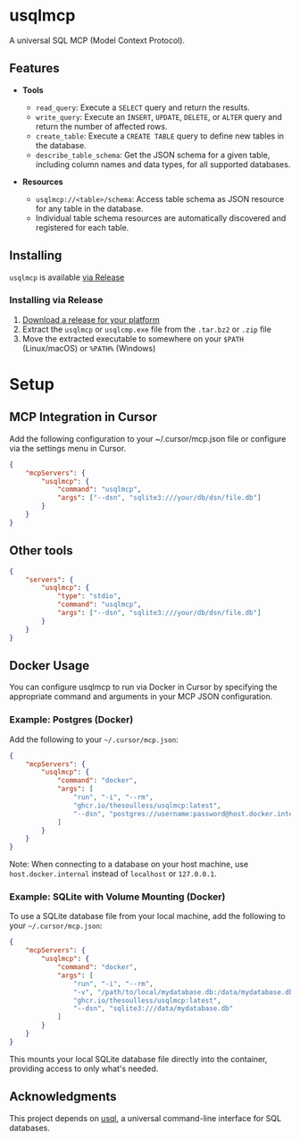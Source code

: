 # usqlmcp

A universal SQL MCP (Model Context Protocol).

[releases]: https://github.com/thesoulless/usqlmcp/releases "Releases"

## Features

- **Tools**
  - `read_query`: Execute a `SELECT` query and return the results.
  - `write_query`: Execute an `INSERT`, `UPDATE`, `DELETE`, or `ALTER` query and return the number of affected rows.
  - `create_table`: Execute a `CREATE TABLE` query to define new tables in the database.
  - `describe_table_schema`: Get the JSON schema for a given table, including column names and data types, for all supported databases.

- **Resources**
  - `usqlmcp://<table>/schema`: Access table schema as JSON resource for any table in the database.
  - Individual table schema resources are automatically discovered and registered for each table.

## Installing
`usqlmcp` is available [via Release][]

[via Release]: #installing-via-release

### Installing via Release

1. [Download a release for your platform][releases]
2. Extract the `usqlmcp` or `usqlcmp.exe` file from the `.tar.bz2` or `.zip` file
3. Move the extracted executable to somewhere on your `$PATH` (Linux/macOS) or
   `%PATH%` (Windows)

# Setup

## MCP Integration in Cursor

Add the following configuration to your ~/.cursor/mcp.json file or configure via the settings menu in Cursor.

```json
{
    "mcpServers": {
        "usqlmcp": {
            "command": "usqlmcp",
            "args": ["--dsn", "sqlite3:///your/db/dsn/file.db"]
        }
    }
}
```

## Other tools

```json
{
    "servers": {
        "usqlmcp": {
            "type": "stdio",
            "command": "usqlmcp",
            "args": ["--dsn", "sqlite3:///your/db/dsn/file.db"]
        }
    }
}
```

## Docker Usage

You can configure usqlmcp to run via Docker in Cursor by specifying the appropriate command and arguments in your MCP JSON configuration.

### Example: Postgres (Docker)

Add the following to your `~/.cursor/mcp.json`:

```json
{
    "mcpServers": {
        "usqlmcp": {
            "command": "docker",
            "args": [
                "run", "-i", "--rm",
                "ghcr.io/thesoulless/usqlmcp:latest",
                "--dsn", "postgres://username:password@host.docker.internal:5432/dbname?sslmode=disable"
            ]
        }
    }
}
```

Note: When connecting to a database on your host machine, use `host.docker.internal` instead of `localhost` or `127.0.0.1`.

### Example: SQLite with Volume Mounting (Docker)

To use a SQLite database file from your local machine, add the following to your `~/.cursor/mcp.json`:

```json
{
    "mcpServers": {
        "usqlmcp": {
            "command": "docker",
            "args": [
                "run", "-i", "--rm",
                "-v", "/path/to/local/mydatabase.db:/data/mydatabase.db",
                "ghcr.io/thesoulless/usqlmcp:latest",
                "--dsn", "sqlite3:///data/mydatabase.db"
            ]
        }
    }
}
```

This mounts your local SQLite database file directly into the container, providing access to only what's needed.

## Acknowledgments

This project depends on [usql](https://github.com/xo/usql), a universal command-line interface for SQL databases.
